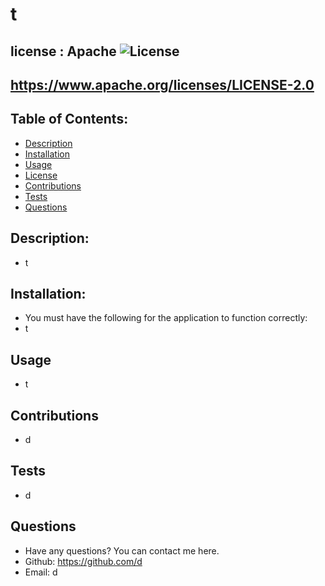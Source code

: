 
  # t

  ## license : Apache ![License](https://img.shields.io/badge/License-Apache_2.0-blue.svg)

  ## https://www.apache.org/licenses/LICENSE-2.0

  ## Table of Contents:

  * [Description](#description)
  * [Installation](#installation)
  * [Usage](#usage)
  * [License](#license)
  * [Contributions](#contributions)
  * [Tests](#tests)
  * [Questions](#questions)

  ## Description: 
  -  t

  ## Installation:
  - You must have the following for the application to function correctly: 
  - t

  ## Usage
  - t

  ## Contributions
  - d

  ## Tests
  - d

  ## Questions
  - Have any questions? You can contact me here.
  - Github: https://github.com/d
  - Email: d
